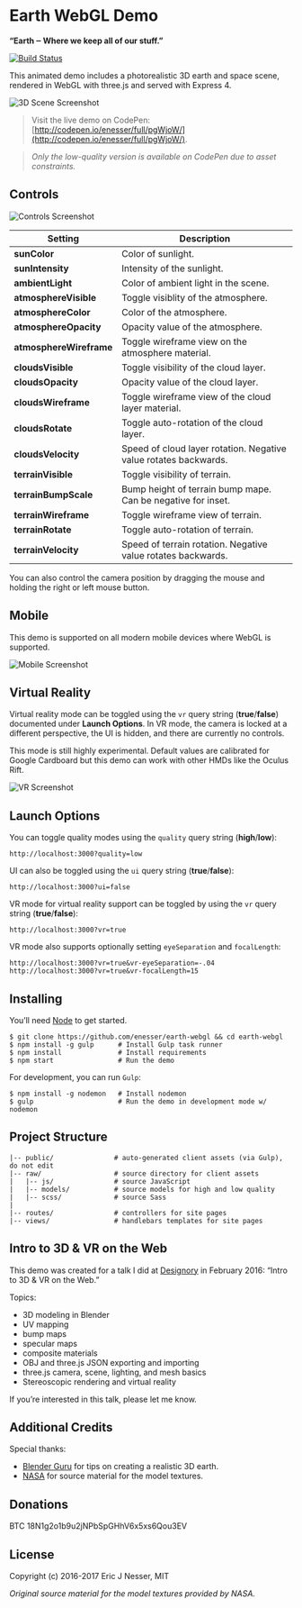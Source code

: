 ﻿Earth WebGL Demo
==========

**“Earth ‒ Where we keep all of our stuff.”**

[![Build Status](https://travis-ci.org/enesser/earth-webgl.svg?branch=master)](https://travis-ci.org/enesser/earth-webgl.svg?branch=master)

This animated demo includes a photorealistic 3D earth and space scene, rendered in WebGL with three.js and served with Express 4.

![3D Scene Screenshot](https://cloud.githubusercontent.com/assets/5659221/12347858/acb832ee-bb27-11e5-9cb4-eba3108fd405.png)

> Visit the live demo on CodePen: [http://codepen.io/enesser/full/pgWjoW/](http://codepen.io/enesser/full/pgWjoW/).

> *Only the low-quality version is available on CodePen due to asset constraints.*

## Controls

![Controls Screenshot](https://cloud.githubusercontent.com/assets/5659221/12347832/4ad257d0-bb27-11e5-93b1-fcc9bfba6fd6.png)

Setting                 | Description
------------------------| ----------------------------
**sunColor**            | Color of sunlight.
**sunIntensity**        | Intensity of the sunlight.
**ambientLight**        | Color of ambient light in the scene.
**atmosphereVisible**   | Toggle visiblity of the atmosphere.
**atmosphereColor**     | Color of the atmosphere.
**atmosphereOpacity**   | Opacity value of the atmosphere.
**atmosphereWireframe** | Toggle wireframe view on the atmosphere material.
**cloudsVisible**       | Toggle visibility of the cloud layer.
**cloudsOpacity**       | Opacity value of the cloud layer.
**cloudsWireframe**     | Toggle wireframe view of the cloud layer material.
**cloudsRotate**        | Toggle auto-rotation of the cloud layer.
**cloudsVelocity**      | Speed of cloud layer rotation. Negative value rotates backwards.
**terrainVisible**      | Toggle visibility of terrain.
**terrainBumpScale**    | Bump height of terrain bump mape. Can be negative for inset.
**terrainWireframe**    | Toggle wireframe view of terrain.
**terrainRotate**       | Toggle auto-rotation of terrain.
**terrainVelocity**     | Speed of terrain rotation. Negative value rotates backwards.

You can also control the camera position by dragging the mouse and holding the right or left mouse button.

## Mobile

This demo is supported on all modern mobile devices where WebGL is supported.

![Mobile Screenshot](https://cloud.githubusercontent.com/assets/5659221/12604991/2cd8efd8-c486-11e5-9f71-8d48b9525997.png)

## Virtual Reality

Virtual reality mode can be toggled using the ``vr`` query string (**true**/**false**) documented under **Launch Options**. In VR mode,
the camera is locked at a different perspective, the UI is hidden, and there are currently no controls.

This mode is still highly experimental. Default values are calibrated for Google Cardboard but this demo can work with other HMDs like the Oculus Rift.

![VR Screenshot](https://cloud.githubusercontent.com/assets/5659221/12870166/e462b916-ccfd-11e5-8e86-fe53e9135627.png)

## Launch Options

You can toggle quality modes using the ``quality`` query string (**high**/**low**):
```
http://localhost:3000?quality=low
```

UI can also be toggled using the ``ui`` query string (**true**/**false**):
```
http://localhost:3000?ui=false
```

VR mode for virtual reality support can be toggled by using the ``vr`` query string (**true**/**false**):
```
http://localhost:3000?vr=true
```

VR mode also supports optionally setting ``eyeSeparation`` and ``focalLength``:
```
http://localhost:3000?vr=true&vr-eyeSeparation=-.04
http://localhost:3000?vr=true&vr-focalLength=15
```

## Installing

You’ll need [Node](https://nodejs.org/en/download/package-manager/) to get started.

```shell
$ git clone https://github.com/enesser/earth-webgl && cd earth-webgl
$ npm install -g gulp      # Install Gulp task runner
$ npm install              # Install requirements
$ npm start                # Run the demo
```

For development, you can run ``Gulp``:

```shell
$ npm install -g nodemon   # Install nodemon
$ gulp                     # Run the demo in development mode w/ nodemon
```

## Project Structure

```
|-- public/               # auto-generated client assets (via Gulp), do not edit
|-- raw/                  # source directory for client assets
|   |-- js/               # source JavaScript
|   |-- models/           # source models for high and low quality
|   |-- scss/             # source Sass
|
|-- routes/               # controllers for site pages
|-- views/                # handlebars templates for site pages
```

## Intro to 3D &amp; VR on the Web

This demo was created for a talk I did at [Designory](https://www.designory.com/) in February 2016: “Intro to 3D &amp; VR on the Web.”

Topics:

* 3D modeling in Blender
* UV mapping
* bump maps
* specular maps
* composite materials
* OBJ and three.js JSON exporting and importing
* three.js camera, scene, lighting, and mesh basics
* Stereoscopic rendering and virtual reality

If you’re interested in this talk, please let me know.

## Additional Credits

Special thanks:
* [Blender Guru](https://www.youtube.com/user/AndrewPPrice) for tips on creating a realistic 3D earth.
* [NASA](http://visibleearth.nasa.gov/view_cat.php?categoryID=0) for source material for the model textures.

## Donations

BTC 18N1g2o1b9u2jNPbSpGHhV6x5xs6Qou3EV

## License
Copyright (c) 2016-2017 Eric J Nesser, MIT

*Original source material for the model textures provided by NASA.*